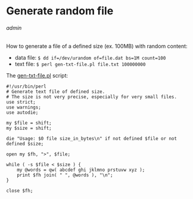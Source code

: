 # Generate random file
###### admin

How to generate a file of a defined size (ex. 100MB) with random content:

 * data file: `$ dd if=/dev/urandom of=file.dat bs=1M count=100`
 * text file: `$ perl gen-txt-file.pl file.txt 100000000`

The [gen-txt-file.pl](https://github.com/jreisinger/blog/blob/master/code/gen-txt-file.pl) script:

    #!/usr/bin/perl
    # Generate text file of defined size.
    # The size is not very precise, especially for very small files.
    use strict;
    use warnings;
    use autodie;

    my $file = shift;
    my $size = shift;

    die "Usage: $0 file size_in_bytes\n" if not defined $file or not defined $size;

    open my $fh, ">", $file;

    while ( -s $file < $size ) {
        my @words = qw( abcdef ghi jklmno prstuvw xyz );
        print $fh join( " ", @words ), "\n";
    }

    close $fh;
